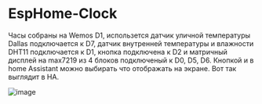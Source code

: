# EspHome-Clock
Часы собраны на Wemos D1, использется датчик уличной температуры Dallas подключается к D7, датчик внутренней температуры и влажности DHT11 подключается к D1,
кнопка подключена к D2 и матричный дисплей на max7219 из 4 блоков подключеный к D0, D5, D6.
Кнопкой и в home Assistant можно выбирать что отображать на экране.
Вот так выглядит в HA.

![image](https://user-images.githubusercontent.com/84437294/134311809-a741442a-743b-4f87-b5aa-2a4dcd124afc.png)
